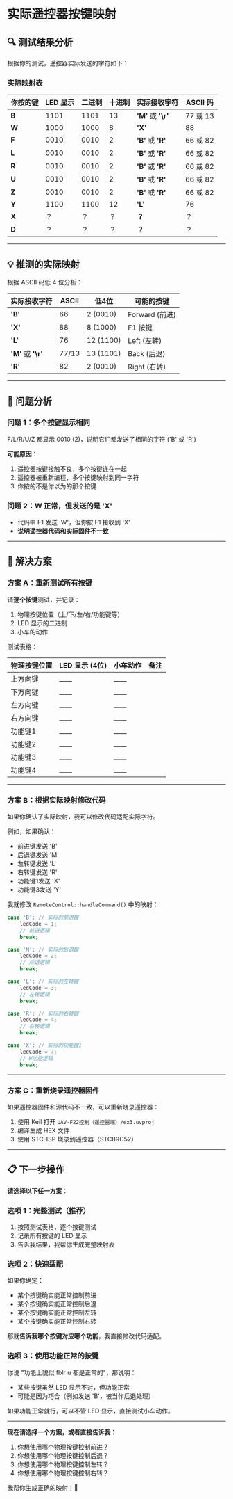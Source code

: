 # 实际遥控器按键映射

## 🔍 测试结果分析

根据你的测试，遥控器实际发送的字符如下：

### 实际映射表

| 你按的键 | LED 显示 | 二进制 | 十进制 | 实际接收字符 | ASCII 码 |
|---------|---------|--------|--------|-------------|---------|
| **B** | 1101 | 1101 | 13 | **'M'** 或 **'\r'** | 77 或 13 |
| **W** | 1000 | 1000 | 8 | **'X'** | 88 |
| **F** | 0010 | 0010 | 2 | **'B'** 或 **'R'** | 66 或 82 |
| **L** | 0010 | 0010 | 2 | **'B'** 或 **'R'** | 66 或 82 |
| **R** | 0010 | 0010 | 2 | **'B'** 或 **'R'** | 66 或 82 |
| **U** | 0010 | 0010 | 2 | **'B'** 或 **'R'** | 66 或 82 |
| **Z** | 0010 | 0010 | 2 | **'B'** 或 **'R'** | 66 或 82 |
| **Y** | 1100 | 1100 | 12 | **'L'** | 76 |
| **X** | ？ | ？ | ？ | **？** | ？ |
| **D** | ？ | ？ | ？ | **？** | ？ |

---

## 💡 推测的实际映射

根据 ASCII 码低 4 位分析：

| 实际接收字符 | ASCII | 低4位 | 可能的按键 |
|-------------|-------|-------|-----------|
| **'B'** | 66 | 2 (0010) | Forward (前进) |
| **'X'** | 88 | 8 (1000) | F1 按键 |
| **'L'** | 76 | 12 (1100) | Left (左转) |
| **'M'** 或 **'\r'** | 77/13 | 13 (1101) | Back (后退) |
| **'R'** | 82 | 2 (0010) | Right (右转) |

---

## 🤔 问题分析

### 问题 1：多个按键显示相同
F/L/R/U/Z 都显示 0010 (2)，说明它们都发送了相同的字符 ('B' 或 'R')

**可能原因**：
1. 遥控器按键接触不良，多个按键连在一起
2. 遥控器被重新编程，多个按键映射到同一字符
3. 你按的不是你以为的那个按键

### 问题 2：W 正常，但发送的是 'X'
- 代码中 F1 发送 'W'，但你按 F1 接收到 'X'
- **说明遥控器代码和实际固件不一致**

---

## 🔧 解决方案

### 方案 A：重新测试所有按键

请**逐个按键**测试，并记录：

1. 物理按键位置（上/下/左/右/功能键等）
2. LED 显示的二进制
3. 小车的动作

测试表格：

| 物理按键位置 | LED 显示 (4位) | 小车动作 | 备注 |
|-------------|---------------|---------|------|
| 上方向键 | ____ | ____ | |
| 下方向键 | ____ | ____ | |
| 左方向键 | ____ | ____ | |
| 右方向键 | ____ | ____ | |
| 功能键1 | ____ | ____ | |
| 功能键2 | ____ | ____ | |
| 功能键3 | ____ | ____ | |
| 功能键4 | ____ | ____ | |

---

### 方案 B：根据实际映射修改代码

如果你确认了实际映射，我可以修改代码适配实际字符。

例如，如果确认：
- 前进键发送 'B'
- 后退键发送 'M'
- 左转键发送 'L'
- 右转键发送 'R'
- 功能键1发送 'X'
- 功能键3发送 'Y'

我就修改 `RemoteControl::handleCommand()` 中的映射：

```cpp
case 'B': // 实际的前进键
    ledCode = 1;
    // 前进逻辑
    break;

case 'M': // 实际的后退键
    ledCode = 2;
    // 后退逻辑
    break;

case 'L': // 实际的左转键
    ledCode = 3;
    // 左转逻辑
    break;

case 'R': // 实际的右转键
    ledCode = 4;
    // 右转逻辑
    break;

case 'X': // 实际的功能键1
    ledCode = 7;
    // W功能逻辑
    break;
```

---

### 方案 C：重新烧录遥控器固件

如果遥控器固件和源代码不一致，可以重新烧录遥控器：

1. 使用 Keil 打开 `UAV-F22控制（遥控器端）/ex3.uvproj`
2. 编译生成 HEX 文件
3. 使用 STC-ISP 烧录到遥控器（STC89C52）

---

## 📋 下一步操作

**请选择以下任一方案**：

### 选项 1：完整测试（推荐）
1. 按照测试表格，逐个按键测试
2. 记录所有按键的 LED 显示
3. 告诉我结果，我帮你生成完整映射表

### 选项 2：快速适配
如果你确定：
- 某个按键确实能正常控制前进
- 某个按键确实能正常控制后退
- 某个按键确实能正常控制左转
- 某个按键确实能正常控制右转

那就**告诉我哪个按键对应哪个功能**，我直接修改代码适配。

### 选项 3：使用功能正常的按键
你说 "功能上貌似 fblr u 都是正常的"，那说明：
- 某些按键虽然 LED 显示不对，但功能正常
- 可能是因为巧合（例如发送 'B'，被当作后退处理）

如果功能正常就行，可以不管 LED 显示，直接测试小车动作。

---

**现在请选择一个方案，或者直接告诉我：**
1. 你想使用哪个物理按键控制前进？
2. 你想使用哪个物理按键控制后退？
3. 你想使用哪个物理按键控制左转？
4. 你想使用哪个物理按键控制右转？

我帮你生成正确的映射！🎯

